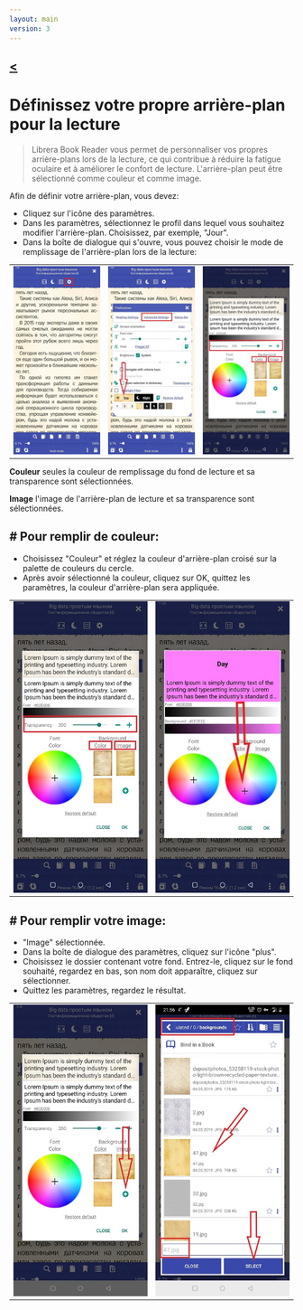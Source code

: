 ```yaml
---
layout: main
version: 3
---
```

[<](/wiki/faq)
---

# Définissez votre propre arrière-plan pour la lecture
> Librera Book Reader vous permet de personnaliser vos propres arrière-plans lors de la lecture, ce qui contribue à réduire la fatigue oculaire et à améliorer le confort de lecture. L'arrière-plan peut être sélectionné comme couleur et comme image.

Afin de définir votre arrière-plan, vous devez:

* Cliquez sur l'icône des paramètres.
* Dans les paramètres, sélectionnez le profil dans lequel vous souhaitez modifier l'arrière-plan. Choisissez, par exemple, &quot;Jour&quot;.
* Dans la boîte de dialogue qui s'ouvre, vous pouvez choisir le mode de remplissage de l'arrière-plan lors de la lecture:

||||
|-|-|-|
|![](1.jpg)|![](2.jpg)|![](3.jpg)|


**Couleur** seules la couleur de remplissage du fond de lecture et sa transparence sont sélectionnées.

**Image** l'image de l'arrière-plan de lecture et sa transparence sont sélectionnées.

## # Pour remplir de couleur:
* Choisissez &quot;Couleur&quot; et réglez la couleur d'arrière-plan croisé sur la palette de couleurs du cercle.
* Après avoir sélectionné la couleur, cliquez sur OK, quittez les paramètres, la couleur d'arrière-plan sera appliquée.

|||
|-|-|
|![](3.jpg)|![](5.jpg)|



## # Pour remplir votre image:
* &quot;Image&quot; sélectionnée.
* Dans la boîte de dialogue des paramètres, cliquez sur l'icône &quot;plus&quot;.
* Choisissez le dossier contenant votre fond. Entrez-le, cliquez sur le fond souhaité, regardez en bas, son nom doit apparaître, cliquez sur sélectionner.
* Quittez les paramètres, regardez le résultat.

|||
|-|-|
|![](7.jpg)|![](4.jpg)|



